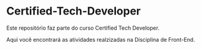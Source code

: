 # Certified-Tech-Developer

Este repositório faz parte do curso Certified Tech Developer.

Aqui você encontrará as atividades realzizadas na Disciplina de Front-End.
